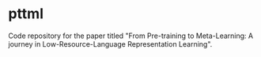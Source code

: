 # pttml
Code repository for the paper titled "From Pre-training to Meta-Learning: A journey in Low-Resource-Language Representation Learning".
